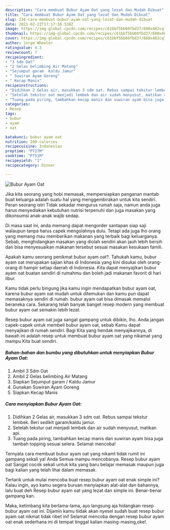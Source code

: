 ```yaml
---
description: "Cara membuat Bubur Ayam Oat yang lezat dan Mudah Dibuat"
title: "Cara membuat Bubur Ayam Oat yang lezat dan Mudah Dibuat"
slug: 234-cara-membuat-bubur-ayam-oat-yang-lezat-dan-mudah-dibuat
date: 2021-02-22T17:17:16.538Z
image: https://img-global.cpcdn.com/recipes/c61bbf5bb60fbd37/680x482cq70/bubur-ayam-oat-foto-resep-utama.jpg
thumbnail: https://img-global.cpcdn.com/recipes/c61bbf5bb60fbd37/680x482cq70/bubur-ayam-oat-foto-resep-utama.jpg
cover: https://img-global.cpcdn.com/recipes/c61bbf5bb60fbd37/680x482cq70/bubur-ayam-oat-foto-resep-utama.jpg
author: Jorge Wheeler
ratingvalue: 4.3
reviewcount: 7
recipeingredient:
- "3 Sdm Oat"
- "2 Gelas belimbing Air Matang"
- "Sejumput garam  Kaldu Jamur"
- " Suwiran Ayam Goreng"
- " Kecap Manis"
recipeinstructions:
- "Didihkan 2 Gelas air, masukkan 3 sdm oat. Rebus sampai tekstur lembek. Beri sedikit garam/kaldu jamur."
- "Setelah tekstur oat menjadi lembek dan air sudah menyusut, matikan api."
- "Tuang pada piring, tambahkan kecap manis dan suwiran ayam bisa juga tambah topping sesuai selera. Selamat mencoba!"
categories:
- Resep
tags:
- bubur
- ayam
- oat

katakunci: bubur ayam oat 
nutrition: 109 calories
recipecuisine: Indonesian
preptime: "PT27M"
cooktime: "PT51M"
recipeyield: "1"
recipecategory: Dinner

---
```



![Bubur Ayam Oat](https://img-global.cpcdn.com/recipes/c61bbf5bb60fbd37/680x482cq70/bubur-ayam-oat-foto-resep-utama.jpg)

Jika kita seorang yang hobi memasak, mempersiapkan panganan mantab buat keluarga adalah suatu hal yang menggembirakan untuk kita sendiri. Peran seorang istri Tidak sekadar mengurus rumah saja, namun anda juga harus menyediakan kebutuhan nutrisi terpenuhi dan juga masakan yang dikonsumsi anak-anak wajib sedap.

Di masa  saat ini, anda memang dapat mengorder santapan siap saji walaupun tanpa harus capek mengolahnya dulu. Tetapi ada juga lho orang yang memang mau memberikan makanan yang terbaik bagi keluarganya. Sebab, menghidangkan masakan yang diolah sendiri akan jauh lebih bersih dan bisa menyesuaikan makanan tersebut sesuai masakan kesukaan famili. 



Apakah kamu seorang penikmat bubur ayam oat?. Tahukah kamu, bubur ayam oat merupakan sajian khas di Indonesia yang kini disukai oleh orang-orang di hampir setiap daerah di Indonesia. Kita dapat menyajikan bubur ayam oat buatan sendiri di rumahmu dan boleh jadi makanan favorit di hari libur.

Kamu tidak perlu bingung jika kamu ingin mendapatkan bubur ayam oat, karena bubur ayam oat mudah untuk ditemukan dan kamu pun dapat memasaknya sendiri di rumah. bubur ayam oat bisa dimasak memalui beraneka cara. Sekarang telah banyak banget resep modern yang membuat bubur ayam oat semakin lebih lezat.

Resep bubur ayam oat juga sangat gampang untuk dibikin, lho. Anda jangan capek-capek untuk membeli bubur ayam oat, sebab Kamu dapat menyajikan di rumah sendiri. Bagi Kita yang hendak menyajikannya, di bawah ini adalah resep untuk membuat bubur ayam oat yang nikamat yang mampu Kita buat sendiri.

<!--inarticleads1-->

##### Bahan-bahan dan bumbu yang dibutuhkan untuk menyiapkan Bubur Ayam Oat:

1. Ambil 3 Sdm Oat
1. Ambil 2 Gelas belimbing Air Matang
1. Siapkan Sejumput garam / Kaldu Jamur
1. Gunakan  Suwiran Ayam Goreng
1. Siapkan  Kecap Manis




<!--inarticleads2-->

##### Cara menyiapkan Bubur Ayam Oat:

1. Didihkan 2 Gelas air, masukkan 3 sdm oat. Rebus sampai tekstur lembek. Beri sedikit garam/kaldu jamur.
1. Setelah tekstur oat menjadi lembek dan air sudah menyusut, matikan api.
1. Tuang pada piring, tambahkan kecap manis dan suwiran ayam bisa juga tambah topping sesuai selera. Selamat mencoba!




Ternyata cara membuat bubur ayam oat yang nikamt tidak rumit ini gampang sekali ya! Anda Semua mampu mencobanya. Resep bubur ayam oat Sangat cocok sekali untuk kita yang baru belajar memasak maupun juga bagi kalian yang telah lihai dalam memasak.

Tertarik untuk mulai mencoba buat resep bubur ayam oat enak simple ini? Kalau ingin, ayo kamu segera buruan menyiapkan alat-alat dan bahannya, lalu buat deh Resep bubur ayam oat yang lezat dan simple ini. Benar-benar gampang kan. 

Maka, ketimbang kita berlama-lama, ayo langsung aja hidangkan resep bubur ayam oat ini. Dijamin kamu tiidak akan nyesel sudah buat resep bubur ayam oat nikmat tidak ribet ini! Selamat mencoba dengan resep bubur ayam oat enak sederhana ini di tempat tinggal kalian masing-masing,oke!.

